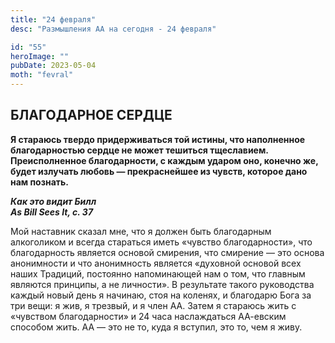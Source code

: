 ```yaml
---
title: "24 февраля"
desc: "Размышления АА на сегодня - 24 февраля"

id: "55"
heroImage: ""
pubDate: 2023-05-04
moth: "fevral"
---
```


## БЛАГОДАРНОЕ СЕРДЦЕ

**Я стараюсь твердо придерживаться той истины, что наполненное благодарностью
сердце не может тешиться тщеславием. Преисполненное благодарности, с каждым
ударом оно, конечно же, будет излучать любовь — прекраснейшее из чувств,
которое дано нам познать.**

**_Как это видит Билл  
As Bill Sees It, с. 37_**

Мой наставник сказал мне, что я должен быть благодарным алкоголиком и всегда
стараться иметь «чувство благодарности», что благодарность является основой
смирения, что смирение — это основа анонимности и что анонимность является
«духовной основой всех наших Традиций, постоянно напоминающей нам о том, что
главным являются принципы, а не личности». В результате такого руководства
каждый новый день я начинаю, стоя на коленях, и благодарю Бога за три вещи: я
жив, я трезвый, и я член АА. Затем я стараюсь жить с «чувством благодарности»
и 24 часа наслаждаться АА-евским способом жить. АА — это не то, куда я
вступил, это то, чем я живу.
